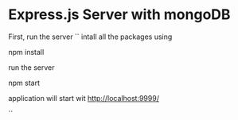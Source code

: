 # Express.js Server with mongoDB

First, run the server
``
intall all the packages using

npm install

run the server

npm start

application will start wit [http://localhost:9999/](http://localhost:9999/)

``
